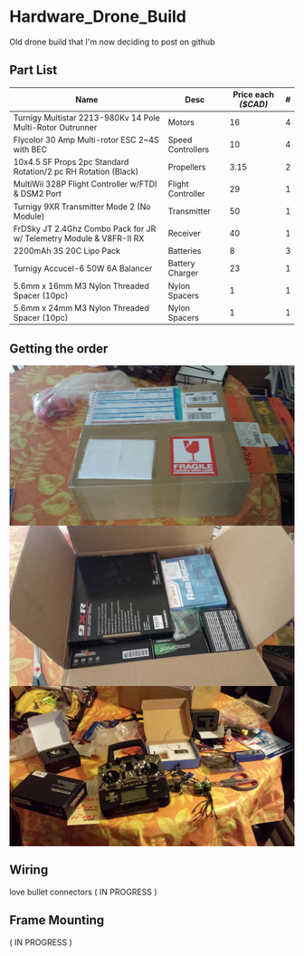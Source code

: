# Hardware_Drone_Build
Old drone build that I'm now deciding to post on github



## Part List

| Name | Desc | Price each *($CAD)* | # |
| ------------- | ---------- | ------------- | ---------- |
| Turnigy Multistar 2213-980Kv 14 Pole Multi-Rotor Outrunner | Motors | 16 | 4 |
| Flycolor 30 Amp Multi-rotor ESC 2~4S with BEC | Speed Controllers | 10 | 4 |
| 10x4.5 SF Props 2pc Standard Rotation/2 pc RH Rotation (Black) | Propellers  |  3.15 | 2 |
| MultiWii 328P Flight Controller w/FTDI & DSM2 Port | Flight Controller |  29 | 1 |
| Turnigy 9XR Transmitter Mode 2 (No Module) | Transmitter | 50 | 1 |
| FrDSky JT 2.4Ghz Combo Pack for JR w/ Telemetry Module & V8FR-II RX | Receiver | 40 | 1 |
| 2200mAh 3S 20C Lipo Pack | Batteries | 8 | 3 |
| Turnigy Accucel-6 50W 6A Balancer | Battery Charger | 23 | 1 |
| 5.6mm x 16mm M3 Nylon Threaded Spacer (10pc) | Nylon Spacers | 1 | 1 |
| 5.6mm x 24mm M3 Nylon Threaded Spacer (10pc) | Nylon Spacers | 1 | 1 |


## Getting the order

<p align="center" style="vertical-align: top; position: relative" >
  <img align="top" style="vertical-align:top;position: relative" src="https://raw.githubusercontent.com/aziddy/Hardware_Drone_Build/master/media/20141022_165059.jpg" width="700"/>
   
   <img align="top" style="vertical-align:top;position: relative" src="https://raw.githubusercontent.com/aziddy/Hardware_Drone_Build/master/media/20141022_170150.jpg" width="700"/>
    
   <img align="top" style="vertical-align:top;position: relative;" src="https://raw.githubusercontent.com/aziddy/Hardware_Drone_Build/master/media/20141022_184603.jpg" width="700"/>
  
</p>


## Wiring
love bullet connectors ( IN PROGRESS )


## Frame Mounting
( IN PROGRESS )
